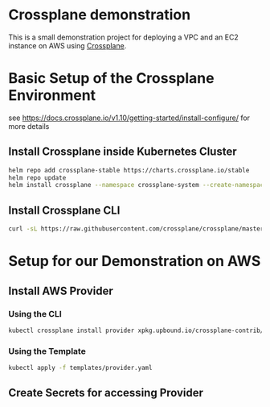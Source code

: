 # Crossplane demonstration

This is a small demonstration project for deploying a VPC and an EC2 instance on AWS using [Crossplane](https://github.com/crossplane/crossplane).

# Basic Setup of the Crossplane Environment

see https://docs.crossplane.io/v1.10/getting-started/install-configure/ for more details

## Install Crossplane inside Kubernetes Cluster

```bash
helm repo add crossplane-stable https://charts.crossplane.io/stable
helm repo update
helm install crossplane --namespace crossplane-system --create-namespace crossplane-stable/crossplane
```

## Install Crossplane CLI

```bash
curl -sL https://raw.githubusercontent.com/crossplane/crossplane/master/install.sh | sh
```

# Setup for our Demonstration on AWS

## Install AWS Provider

### Using the CLI

```bash
kubectl crossplane install provider xpkg.upbound.io/crossplane-contrib/provider-aws:v0.34.0
```

### Using the Template

```bash
kubectl apply -f templates/provider.yaml
```

## Create Secrets for accessing Provider
